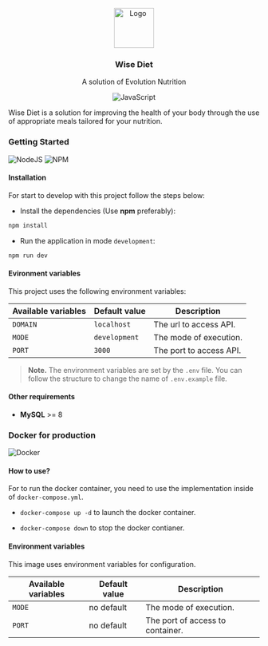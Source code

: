 <p align="center">
    <img src="https://avatars.githubusercontent.com/u/87032333?s=200&v=4" alt="Logo" width="80" height="80">
    <h3 align="center">Wise Diet</h3>
    <p align="center">A solution of Evolution Nutrition</p>
</p>

<p align="center">
    <img src="https://img.shields.io/badge/Verion-v0.0.1-EBCB8B?style=for-the-badge" alt="JavaScript" />
</p>

Wise Diet is a solution for improving the health of your body through the use of appropriate meals tailored for your nutrition.

### Getting Started

![NodeJS](https://img.shields.io/badge/v14.X-ECEFF4?style=for-the-badge&logo=Node.js)
![NPM](https://img.shields.io/badge/v7.X-ECEFF4?style=for-the-badge&logo=npm)

#### Installation

For start to develop with this project follow the steps below:

-   Install the dependencies (Use **npm** preferably):

```bash
npm install
```

-   Run the application in mode `development`:

```bash
npm run dev
```

#### Evironment variables

This project uses the following environment variables:

| Available variables | Default value | Description             |
| ------------------- | ------------- | ----------------------- |
| `DOMAIN`            | `localhost`   | The url to access API.  |
| `MODE`              | `development` | The mode of execution.  |
| `PORT`              | `3000`        | The port to access API. |

> **Note.** The environment variables are set by the `.env` file. You can follow the structure to change the name of `.env.example` file.

#### Other requirements

-   **MySQL** >= 8

### Docker for production

![Docker](https://img.shields.io/badge/v20.x-ECEFF4?style=for-the-badge&logo=Docker)

#### How to use?

For to run the docker container, you need to use the implementation inside of `docker-compose.yml`.

-   `docker-compose up -d` to launch the docker container.

-   `docker-compose down` to stop the docker contianer.

#### Environment variables

This image uses environment variables for configuration.

| Available variables | Default value | Description                      |
| ------------------- | ------------- | -------------------------------- |
| `MODE`              | no default    | The mode of execution.           |
| `PORT`              | no default    | The port of access to container. |
